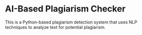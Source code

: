 # AI-Based Plagiarism Checker

This is a Python-based plagiarism detection system that uses NLP techniques to analyze text for potential plagiarism.

